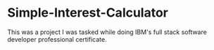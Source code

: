 # Simple-Interest-Calculator
This was a project I was tasked while doing IBM's full stack software developer professional certificate.
